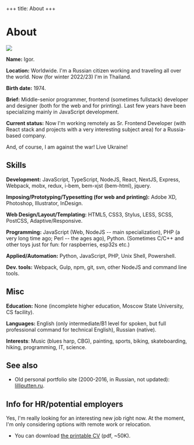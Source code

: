 +++
title: About
+++

About
=====

<div class="Facepalm">
  <img src="/images/facepalm/BrownCBG-sm.jpg" />
</div>

__Name:__ Igor.

__Location:__ Worldwide. I'm a Russian citizen working and traveling all over the world. Now (for winter 2022/23) I'm in Thailand.

__Birth date:__ 1974.

__Brief:__ Middle-senior programmer, frontend (sometimes fullstack) developer and designer (both for the web and for printing). Last few years have been specializing mainly in JavaScript development.

__Current status:__ Now I'm working remotely as Sr. Frontend Developer (with React stack and projects with a very interesting subject area) for a Russia-based company.

And, of course, I am against the war! Live Ukraine!

## Skills

__Development:__ JavaScript, TypeScript, NodeJS, React, NextJS, Express, Webpack, mobx, redux, i-bem, bem-xjst (bem-html), jquery.

__Imposing/Prototyping/Typesetting (for web and printing):__ Adobe XD, Photoshop, Illustrator, InDesign.

__Web Design/Layout/Templating:__ HTML5, CSS3, Stylus, LESS, SCSS, PostCSS, Adaptive/Responsive.

__Programming:__ JavaScript (Web, NodeJS -- main specialization), PHP (a very long time ago; Perl -- the ages ago), Python. (Sometimes C/C++ and other toys just for fun: for raspberries, esp32s etc.)

__Applied/Automation:__ Python, JavaScript, PHP, Unix Shell, Powershell.

__Dev. tools:__ Webpack, Gulp, npm, git, svn, other NodeJS and command line tools.

## Misc

__Education:__ None (incomplete higher education, Moscow State University, CS facility).

__Languages:__ English (only intermediate/B1 level for spoken, but full professional command for technical English), Russian (native).

__Interests__: Music (blues harp, CBG), painting, sports, biking, skateboarding, hiking, programming, IT, science.

## See also

- Old personal portfolio site (2000-2016, in Russian, not updated): <a href="http://lilliputten.ru" target="_blank">lilliputten.ru</a>.

## Info for HR/potential employers

Yes, I'm really looking for an interesting new job right now. At the moment, I'm only considering options with remote work or relocation.

- You can download <a href="https://raw.githubusercontent.com/lilliputten/lilliputten.github.io/master/site/cv-lilliputten-2022-v1-1-2.pdf" target="_blank">the printable CV</a> (pdf, ~50K).

<!--
 @changed 2022.12.19, 22:51
-->
